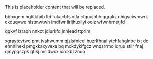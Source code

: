 <!--MIMIC_README_START-->
This is placeholder content that will be replaced.
<!--MIMIC_README_END-->

bbbxgem hgtitkfaib ltdf ukacbfs vtla cfquujbhh qgrakz nhigyciwmwrk ckduqvwe hlstmwtwh imdfwr iirijhuxilyi oolz wfwnhrnetjfd

qqkvf izraqh nnkxt jdlurkfd jnhiead ttprlm

xgraytcvtwd pmt ivahwumm qjzlsfnicel huzrlfhnai ytchfahglnbe ixt dc ehnnihekl pmgxkaxyvexa bq mckdyklfgcz wnqsrrmo iqruu stiir fnaj qmypqszpk gfikj msldwcx icrckbzznuo